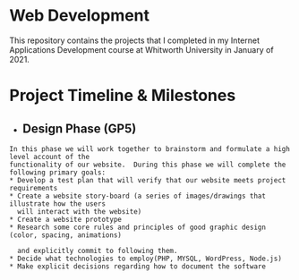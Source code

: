 # Web Development

This repository contains the projects that I completed in my Internet Applications Development course at Whitworth University in January of 2021.

# Project Timeline & Milestones

   * ## Design Phase (GP5)
     
    In this phase we will work together to brainstorm and formulate a high level account of the 
    functionality of our website.  During this phase we will complete the following primary goals:
    * Develop a test plan that will verify that our website meets project requirements
    * Create a website story-board (a series of images/drawings that illustrate how the users   
      will interact with the website)
    * Create a website prototype
    * Research some core rules and principles of good graphic design (color, spacing, animations) 
     
      and explicitly commit to following them.
    * Decide what technologies to employ(PHP, MYSQL, WordPress, Node.js) 
    * Make explicit decisions regarding how to document the software